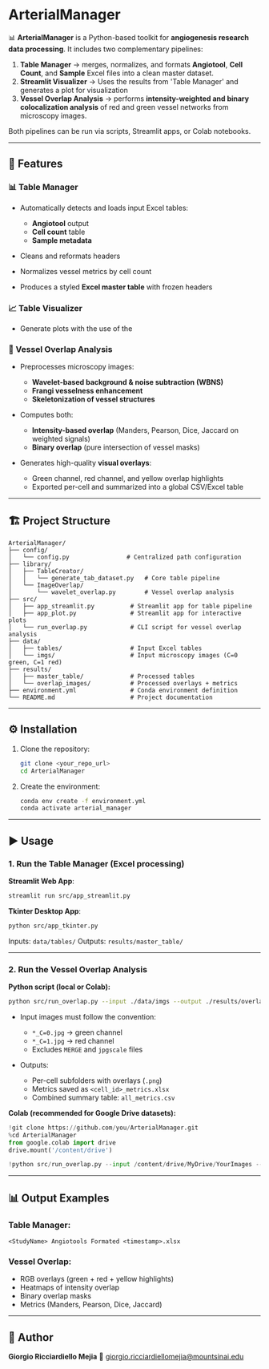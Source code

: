 # ArterialManager

📊 **ArterialManager** is a Python-based toolkit for **angiogenesis research data processing**.
It includes two complementary pipelines:

1. **Table Manager** → merges, normalizes, and formats **Angiotool**, **Cell Count**, and **Sample** Excel files into a clean master dataset.
2. **Streamlit Visualizer** → Uses the results from 'Table Manager' and generates a plot for visualization 
3. **Vessel Overlap Analysis** → performs **intensity-weighted and binary colocalization analysis** of red and green vessel networks from microscopy images.

Both pipelines can be run via scripts, Streamlit apps, or Colab notebooks.

---

## 🚀 Features

### 📊 Table Manager

* Automatically detects and loads input Excel tables:

  * **Angiotool** output
  * **Cell count** table
  * **Sample metadata**
* Cleans and reformats headers
* Normalizes vessel metrics by cell count
* Produces a styled **Excel master table** with frozen headers


### 📈 Table Visualizer
* Generate plots with the use of the 

### 🧬 Vessel Overlap Analysis

* Preprocesses microscopy images:

  * **Wavelet-based background & noise subtraction (WBNS)**
  * **Frangi vesselness enhancement**
  * **Skeletonization of vessel structures**
* Computes both:

  * **Intensity-based overlap** (Manders, Pearson, Dice, Jaccard on weighted signals)
  * **Binary overlap** (pure intersection of vessel masks)
* Generates high-quality **visual overlays**:

  * Green channel, red channel, and yellow overlap highlights
  * Exported per-cell and summarized into a global CSV/Excel table

---

## 🏗 Project Structure

```
ArterialManager/
├── config/
│   └── config.py                # Centralized path configuration
├── library/
│   ├── TableCreator/
│   │   └── generate_tab_dataset.py   # Core table pipeline
│   └── ImageOverlap/
│       └── wavelet_overlap.py        # Vessel overlap analysis
├── src/
│   ├── app_streamlit.py          # Streamlit app for table pipeline
│   ├── app_plot.py               # Streamlit app for interactive plots
│   └── run_overlap.py            # CLI script for vessel overlap analysis
├── data/
│   ├── tables/                   # Input Excel tables
│   └── imgs/                     # Input microscopy images (C=0 green, C=1 red)
├── results/
│   ├── master_table/             # Processed tables
│   └── overlap_images/           # Processed overlays + metrics
├── environment.yml               # Conda environment definition
└── README.md                     # Project documentation
```

---

## ⚙️ Installation

1. Clone the repository:

   ```bash
   git clone <your_repo_url>
   cd ArterialManager
   ```

2. Create the environment:

   ```bash
   conda env create -f environment.yml
   conda activate arterial_manager
   ```

---

## ▶️ Usage

### 1. Run the Table Manager (Excel processing)

**Streamlit Web App**:

```bash
streamlit run src/app_streamlit.py
```

**Tkinter Desktop App**:

```bash
python src/app_tkinter.py
```

Inputs: `data/tables/`
Outputs: `results/master_table/`

---

### 2. Run the Vessel Overlap Analysis

**Python script (local or Colab):**

```bash
python src/run_overlap.py --input ./data/imgs --output ./results/overlap_images
```

* Input images must follow the convention:

  * `*_C=0.jpg` → green channel
  * `*_C=1.jpg` → red channel
  * Excludes `MERGE` and `jpgscale` files

* Outputs:

  * Per-cell subfolders with overlays (`.png`)
  * Metrics saved as `<cell_id>_metrics.xlsx`
  * Combined summary table: `all_metrics.csv`

**Colab (recommended for Google Drive datasets):**

```python
!git clone https://github.com/you/ArterialManager.git
%cd ArterialManager
from google.colab import drive
drive.mount('/content/drive')

!python src/run_overlap.py --input /content/drive/MyDrive/YourImages --output /content/drive/MyDrive/Results
```

---

## 📊 Output Examples

### Table Manager:

```
<StudyName> Angiotools Formated <timestamp>.xlsx
```

### Vessel Overlap:

* RGB overlays (green + red + yellow highlights)
* Heatmaps of intensity overlap
* Binary overlap masks
* Metrics (Manders, Pearson, Dice, Jaccard)

---

## 👤 Author

**Giorgio Ricciardiello Mejia**
📧 [giorgio.ricciardiellomejia@mountsinai.edu](mailto:giorgio.ricciardiellomejia@mountsinai.edu)


